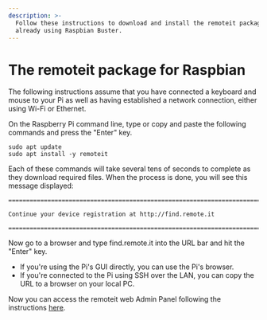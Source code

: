 ```yaml
---
description: >-
  Follow these instructions to download and install the remoteit package on a Pi
  already using Raspbian Buster.
---
```


# The remoteit package for Raspbian

The following instructions assume that you have connected a keyboard and mouse to your Pi as well as having established a network connection, either using Wi-Fi or Ethernet.

On the Raspberry Pi command line, type or copy and paste the following commands and press the "Enter" key.

```text
sudo apt update
sudo apt install -y remoteit
```

Each of these commands will take several tens of seconds to complete as they download required files.  When the process is done, you will see this message displayed:

```text
================================================================================

Continue your device registration at http://find.remote.it

================================================================================
```

Now go to a browser and type find.remote.it into the URL bar and hit the "Enter" key.

* If you're using the Pi's GUI directly, you can use the Pi's browser.
* If you're connected to the Pi using SSH over the LAN, you can copy the URL to a browser on your local PC.

Now you can access the remoteit web Admin Panel following the instructions [here](https://docs.remote.it/adding-remote.it-to-your-device/raspberry-pi-quick-start#find-your-pi-on-the-lan).

